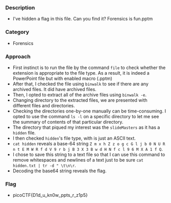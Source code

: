 ### Description 
- I've hidden a flag in this file. Can you find it? Forensics is fun.pptm

### Category 
- Forensics 

### Approach 
- First instinct is to run the file by the command `file` to check whether the extension is appropriate to the file type. As a result, it is indeed a PowerPoint file
but with enabled macro (.pptm)
- After that, I checked the file using `binwalk` to see if there are any archived files. It did have archived files. 
- Then, I opted to extract all of the archive files using `binwalk -e`.
- Changing directory to the extracted files, we are presented with different files and directories. 
- Checking the directories one-by-one manually can be time-consuming. I opted to use the command `ls -l` on a specific directory to let me see the summary of contents
of that particular directory. 
- The directory that piqued my interest was the `slideMasters` as it has a `hidden` file.
- I then checked `hidden`'s file type, with is just an ASCII text. 
- `cat hidden` reveals a base-64 string `Z m x h Z z o g c G l j b 0 N U R n t E M W R f d V 9 r b j B 3 X 3 B w d H N f c l 9 6 M X A 1 f Q`.
- I chose to save this string to a text file so that I can use this command to remove whitespaces and newlines of a text just to be sure `cat hidden.txt | tr -d " \t\n\r`.
- Decoding the base64 string reveals the flag.

### Flag 
- picoCTF{D1d_u_kn0w_ppts_r_z1p5}
